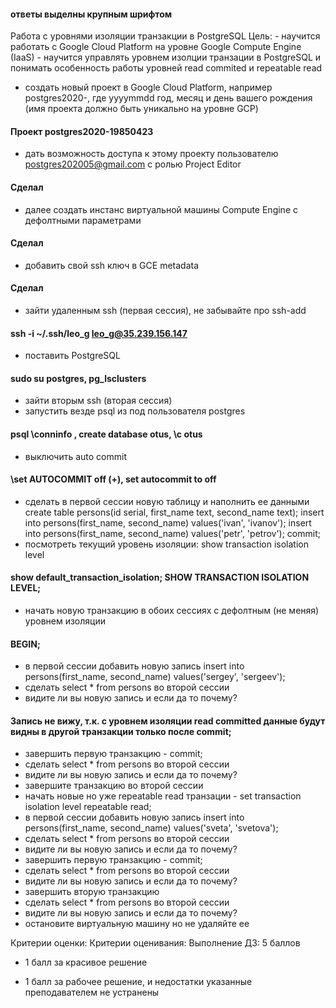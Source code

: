 #### ответы выделны крупным шрифтом

Работа с уровнями изоляции транзакции в PostgreSQL
Цель: - научится работать с Google Cloud Platform на уровне Google Compute Engine (IaaS) - научится управлять уровнем изолции транзации в PostgreSQL и понимать особенность работы уровней read commited и repeatable read
- создать новый проект в Google Cloud Platform, например postgres2020-<yyyymmdd>, где yyyymmdd год, месяц и день вашего рождения (имя проекта должно быть уникально на уровне GCP)
#### Проект postgres2020-19850423
- дать возможность доступа к этому проекту пользователю postgres202005@gmail.com с ролью Project Editor
#### Сделал
- далее создать инстанс виртуальной машины Compute Engine с дефолтными параметрами
#### Сделал
- добавить свой ssh ключ в GCE metadata
#### Сделал
- зайти удаленным ssh (первая сессия), не забывайте про ssh-add
#### ssh -i ~/.ssh/leo_g leo_g@35.239.156.147
- поставить PostgreSQL
#### sudo su postgres, pg_lsclusters
- зайти вторым ssh (вторая сессия)
- запустить везде psql из под пользователя postgres
#### psql \conninfo , create database otus, \c otus
- выключить auto commit
#### \set AUTOCOMMIT off (+), set autocommit to off
- сделать в первой сессии новую таблицу и наполнить ее данными
create table persons(id serial, first_name text, second_name text);
insert into persons(first_name, second_name) values('ivan', 'ivanov');
insert into persons(first_name, second_name) values('petr', 'petrov');
commit;
- посмотреть текущий уровень изоляции: show transaction isolation level
#### show default_transaction_isolation; SHOW TRANSACTION ISOLATION LEVEL;
- начать новую транзакцию в обоих сессиях с дефолтным (не меняя) уровнем изоляции
#### BEGIN;
- в первой сессии добавить новую запись
insert into persons(first_name, second_name) values('sergey', 'sergeev');
- сделать select * from persons во второй сессии
- видите ли вы новую запись и если да то почему?
#### Запись не вижу, т.к. с уровнем изоляции read committed данные будут видны в другой транзакции только после commit;
- завершить первую транзакцию - commit;
- сделать select * from persons во второй сессии
- видите ли вы новую запись и если да то почему?
- завершите транзакцию во второй сессии
- начать новые но уже repeatable read транзации - set transaction isolation level repeatable read;
- в первой сессии добавить новую запись
insert into persons(first_name, second_name) values('sveta', 'svetova');
- сделать select * from persons во второй сессии
- видите ли вы новую запись и если да то почему?
- завершить первую транзакцию - commit;
- сделать select * from persons во второй сессии
- видите ли вы новую запись и если да то почему?
- завершить вторую транзакцию
- сделать select * from persons во второй сессии
- видите ли вы новую запись и если да то почему?
- остановите виртуальную машину но не удаляйте ее

Критерии оценки: Критерии оценивания:
Выполнение ДЗ: 5 баллов
+ 1 балл за красивое решение
- 1 балл за рабочее решение, и недостатки указанные преподавателем не устранены
